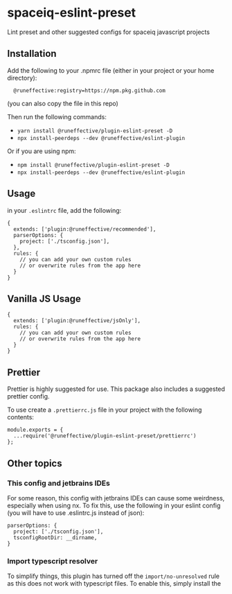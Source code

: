 # spaceiq-eslint-preset
Lint preset and other suggested configs for spaceiq javascript projects

## Installation
Add the following to your .npmrc file (either in your project or your home directory):
```
  @runeffective:registry=https://npm.pkg.github.com
```
(you can also copy the file in this repo)

Then run the following commands:
- `yarn install @runeffective/plugin-eslint-preset -D`
- `npx install-peerdeps --dev @runeffective/eslint-plugin`

Or if you are using npm:
- `npm install @runeffective/plugin-eslint-preset -D`
- `npx install-peerdeps --dev @runeffective/eslint-plugin`

## Usage

in your `.eslintrc` file, add the following:
```
{
  extends: ['plugin:@runeffective/recommended'],
  parserOptions: {
    project: ['./tsconfig.json'],
  },
  rules: {
    // you can add your own custom rules
    // or overwrite rules from the app here
  }
}
```

## Vanilla JS Usage
```
{
  extends: ['plugin:@runeffective/jsOnly'],
  rules: {
    // you can add your own custom rules
    // or overwrite rules from the app here
  }
}
```

## Prettier
Prettier is highly suggested for use. This package also includes a suggested prettier config.

To use create a `.prettierrc.js` file in your project with the following contents:
```
module.exports = {
  ...require('@runeffective/plugin-eslint-preset/prettierrc')
};
```

## Other topics

### This config and jetbrains IDEs
For some reason, this config with jetbrains IDEs can cause some weirdness, especially when using nx.
To fix this, use the following in your eslint config (you will have to use .eslintrc.js instead of json):

```
parserOptions: {
  project: ['./tsconfig.json'],
  tsconfigRootDir: __dirname,
}
```

### Import typescript resolver
To simplify things, this plugin has turned off the `import/no-unresolved` rule as this does not work with typescript 
files. To enable this, simply install the 
